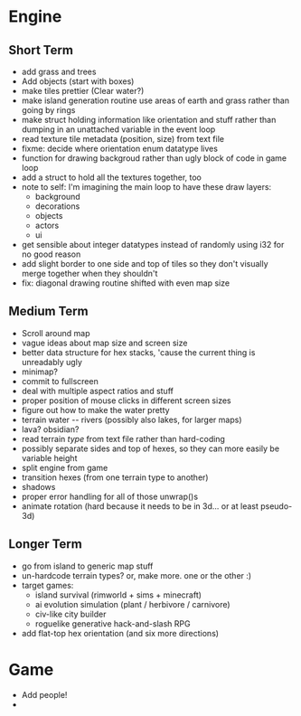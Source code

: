 Engine
======

Short Term
----------

- add grass and trees
- Add objects (start with boxes)
- make tiles prettier (Clear water?)
- make island generation routine use areas of earth and grass
  rather than going by rings
- make struct holding information like orientation and stuff
  rather than dumping in an unattached variable in the event
  loop
- read texture tile metadata (position, size) from text file
- fixme: decide where orientation enum 
  datatype lives
- function for drawing backgroud rather than ugly block of code
  in game loop
- add a struct to hold all the textures together, too
- note to self: I'm imagining the main loop to have these draw layers:
  - background
  - decorations
  - objects
  - actors
  - ui
- get sensible about integer datatypes instead of randomly using i32 for no
    good reason
- add slight border to one side and top of tiles so they don't visually
    merge together when they shouldn't
- fix: diagonal drawing routine shifted with even map size


Medium Term
-----------
- Scroll around map
 - vague ideas about map size and screen size
- better data structure for hex stacks, 'cause the current thing is
   unreadably ugly
- minimap?
- commit to fullscreen
 - deal with multiple aspect ratios and stuff
 - proper position of mouse clicks in different screen sizes
- figure out how to make the water pretty
- terrain water -- rivers (possibly also lakes, for larger maps)
- lava? obsidian?
- read terrain _type_ from text file rather than hard-coding
- possibly separate sides and top of hexes, so they can more easily be
  variable height
- split engine from game
- transition hexes (from one terrain type to another)
- shadows
- proper error handling for all of those unwrap()s
- animate rotation (hard because it needs to be in 3d... or at least
   pseudo-3d)

Longer Term
-----------

- go from island to generic map stuff
- un-hardcode terrain types? or, make more. one or the other :)
- target games:
  - island survival (rimworld + sims + minecraft)
  - ai evolution simulation (plant / herbivore / carnivore)
  - civ-like city builder
  - roguelike generative hack-and-slash RPG
- add flat-top hex orientation (and six more directions)

Game
====

- Add people!
- 
